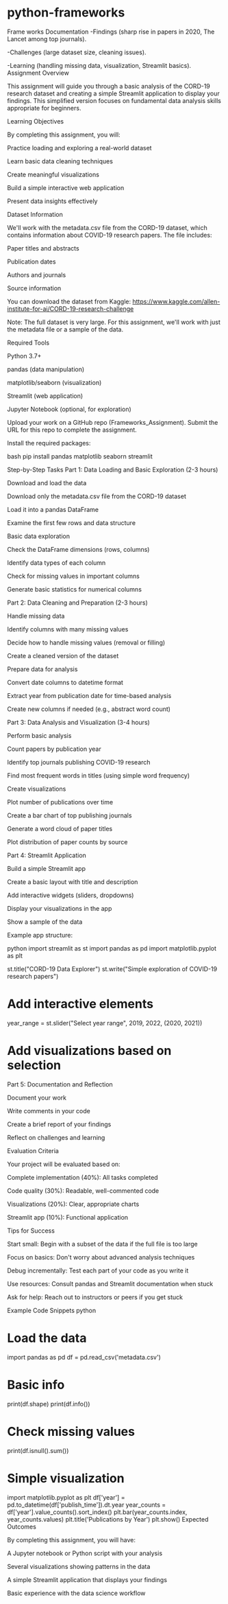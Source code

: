 # python-frameworks
Frame works
Documentation
-Findings (sharp rise in papers in 2020, The Lancet among top journals).

-Challenges (large dataset size, cleaning issues).

-Learning (handling missing data, visualization, Streamlit basics).
Assignment Overview

This assignment will guide you through a basic analysis of the CORD-19 research dataset and creating a simple Streamlit application to display your findings. This simplified version focuses on fundamental data analysis skills appropriate for beginners.

Learning Objectives

By completing this assignment, you will:

Practice loading and exploring a real-world dataset

Learn basic data cleaning techniques

Create meaningful visualizations

Build a simple interactive web application

Present data insights effectively

Dataset Information

We'll work with the metadata.csv file from the CORD-19 dataset, which contains information about COVID-19 research papers. The file includes:

Paper titles and abstracts

Publication dates

Authors and journals

Source information

You can download the dataset from Kaggle:
https://www.kaggle.com/allen-institute-for-ai/CORD-19-research-challenge

Note: The full dataset is very large. For this assignment, we'll work with just the metadata file or a sample of the data.

Required Tools

Python 3.7+

pandas (data manipulation)

matplotlib/seaborn (visualization)

Streamlit (web application)

Jupyter Notebook (optional, for exploration)

Upload your work on a GitHub repo (Frameworks_Assignment). Submit the URL for this repo to complete the assignment. 

Install the required packages:

bash
pip install pandas matplotlib seaborn streamlit


Step-by-Step Tasks
Part 1: Data Loading and Basic Exploration (2-3 hours)

Download and load the data

Download only the metadata.csv file from the CORD-19 dataset

Load it into a pandas DataFrame

Examine the first few rows and data structure

Basic data exploration

Check the DataFrame dimensions (rows, columns)

Identify data types of each column

Check for missing values in important columns

Generate basic statistics for numerical columns

Part 2: Data Cleaning and Preparation (2-3 hours)

Handle missing data

Identify columns with many missing values

Decide how to handle missing values (removal or filling)

Create a cleaned version of the dataset

Prepare data for analysis

Convert date columns to datetime format

Extract year from publication date for time-based analysis

Create new columns if needed (e.g., abstract word count)

Part 3: Data Analysis and Visualization (3-4 hours)

Perform basic analysis

Count papers by publication year

Identify top journals publishing COVID-19 research

Find most frequent words in titles (using simple word frequency)

Create visualizations

Plot number of publications over time

Create a bar chart of top publishing journals

Generate a word cloud of paper titles

Plot distribution of paper counts by source

Part 4: Streamlit Application 

Build a simple Streamlit app

Create a basic layout with title and description

Add interactive widgets (sliders, dropdowns)

Display your visualizations in the app

Show a sample of the data

Example app structure:

python
import streamlit as st
import pandas as pd
import matplotlib.pyplot as plt

st.title("CORD-19 Data Explorer")
st.write("Simple exploration of COVID-19 research papers")

# Add interactive elements
year_range = st.slider("Select year range", 2019, 2022, (2020, 2021))
# Add visualizations based on selection
Part 5: Documentation and Reflection

Document your work

Write comments in your code

Create a brief report of your findings

Reflect on challenges and learning

Evaluation Criteria

Your project will be evaluated based on:

Complete implementation (40%): All tasks completed

Code quality (30%): Readable, well-commented code

Visualizations (20%): Clear, appropriate charts

Streamlit app (10%): Functional application

Tips for Success

Start small: Begin with a subset of the data if the full file is too large

Focus on basics: Don't worry about advanced analysis techniques

Debug incrementally: Test each part of your code as you write it

Use resources: Consult pandas and Streamlit documentation when stuck

Ask for help: Reach out to instructors or peers if you get stuck

Example Code Snippets
python
# Load the data
import pandas as pd
df = pd.read_csv('metadata.csv')

# Basic info
print(df.shape)
print(df.info())

# Check missing values
print(df.isnull().sum())

# Simple visualization
import matplotlib.pyplot as plt
df['year'] = pd.to_datetime(df['publish_time']).dt.year
year_counts = df['year'].value_counts().sort_index()
plt.bar(year_counts.index, year_counts.values)
plt.title('Publications by Year')
plt.show()
Expected Outcomes

By completing this assignment, you will have:

A Jupyter notebook or Python script with your analysis

Several visualizations showing patterns in the data

A simple Streamlit application that displays your findings

Basic experience with the data science workflow
